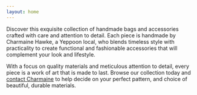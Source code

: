 ```yaml
---
layout: home
---
```


Discover this exquisite collection of handmade bags and accessories crafted with care and attention to detail. Each piece is handmade by Charmaine Hawke, a Yeppoon local, who blends timeless style with practicality to create functional and fashionable accessories that will complement your look and lifestyle.

With a focus on quality materials and meticulous attention to detail, every piece is a work of art that is made to last. Browse our collection today and [contact Charmaine](/contact/) to help decide on your perfect pattern, and choice of beautiful, durable materials.
